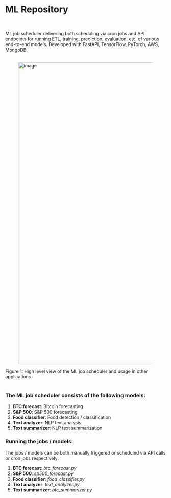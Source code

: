 # ML Repository
<br>

ML job scheduler delivering both scheduling via cron jobs and API endpoints for running ETL, training, prediction, evaluation, etc, of various end-to-end models. Developed with FastAPI, TensorFlow, PyTorch, AWS, MongoDB.
<br>
<br>

<figure>
  <img width="944" alt="image" src="https://github.com/user-attachments/assets/80cf4ed7-58f7-4576-a3cd-d63ef584e0fd">
</figure>
Figure 1: High level view of the ML job scheduler and usage in other applications
<br>
<br>

### The ML job scheduler consists of the following models:

1. __BTC forecast__: Bitcoin forecasting
2. __S&P 500__: S&P 500 forecasting
3. __Food classifier__: Food detection / classification
4. __Text analyzer__: NLP text analysis
5. __Text summarizer__: NLP text summarization

### Running the jobs / models:

The jobs / models can be both manually triggered or scheduled via API calls or cron jobs respectively:

1. __BTC forecast__: <em>btc_forecast.py</em>
2. __S&P 500__: <em>sp500_forecast.py</em>
3. __Food classifier__: <em>food_classifier.py</em>
4. __Text analyzer__: <em>text_analyzer.py</em>
5. __Text summarizer__: <em>btc_summarizer.py</em>
